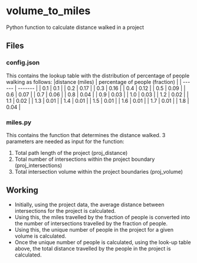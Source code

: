 # volume_to_miles

Python function to calculate distance walked in a project

## Files

  ### config.json
  This contains the lookup table with the distribution of percentage of people walking as follows:
  |distance (miles)	| percentage of people (fraction) |
  | ------ | ------- |
  | 0.1 | 0.1 |
  | 0.2 | 0.17 |
  | 0.3 | 0.16 |
  | 0.4 | 0.12 |
  | 0.5 | 0.09 |
  | 0.6 | 0.07 |
  | 0.7 | 0.06 |
  | 0.8 | 0.04 |
  | 0.9 | 0.03 |
  | 1.0 | 0.03 |
  | 1.2 | 0.02 |
  | 1.1 | 0.02 |
  | 1.3 | 0.01 |
  | 1.4 | 0.01 |
  | 1.5 | 0.01 |
  | 1.6 | 0.01 |
  | 1.7 | 0.01 |
  | 1.8 | 0.04 |

  ### miles.py
  
  This contains the function that determines the distance walked. 3 parameters are needed as input for the function:
  
  <ol>
    <li> Total path length of the project (proj_distance) </li>
    <li> Total number of intersections within the project boundary (proj_intersections)</li>
    <li> Total intersection volume within the project boundaries (proj_volume) </li>
  </ol>
  
## Working

  - Initially, using the project data, the average distance between intersections for the project is calculated. 
  - Using this, the miles travelled by the fraction of people is converted into the number of intersections travelled by the fraction of people. 
  - Using this, the unique number of people in the project for a given volume is calculated. 
  - Once the unique number of people is calculated, using the look-up table above, the total distance travelled by the people in the project is calculated.
  

